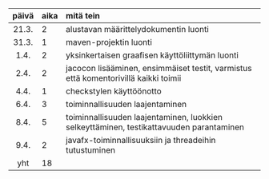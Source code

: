 | päivä | aika | mitä tein  |
| :----:|:-----| :-----|
| 21.3. | 2    | alustavan määrittelydokumentin luonti |
| 31.3. | 1    | maven-projektin luonti |
| 1.4.  | 2    | yksinkertaisen graafisen käyttöliittymän luonti |
| 2.4.  | 2    | jacocon lisääminen, ensimmäiset testit, varmistus että komentorivillä kaikki toimii |
| 4.4.  | 1    | checkstylen käyttöönotto |
| 6.4.  | 3    | toiminnallisuuden laajentaminen |
| 8.4.  | 5    | toiminnallisuuden laajentaminen, luokkien selkeyttäminen, testikattavuuden parantaminen |
| 9.4.  | 2    | javafx-toiminnallisuuksiin ja threadeihin tutustuminen |
| yht   | 18   | 
